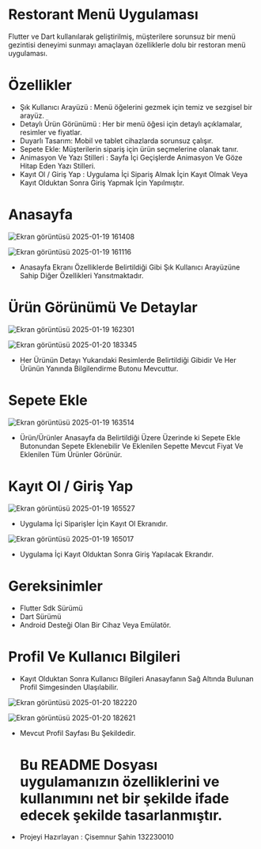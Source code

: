# Restorant Menü Uygulaması

 Flutter ve Dart kullanılarak geliştirilmiş, müşterilere sorunsuz bir menü gezintisi deneyimi sunmayı amaçlayan özelliklerle dolu bir restoran menü uygulaması.

# Özellikler

* Şık Kullanıcı Arayüzü : Menü öğelerini gezmek için temiz ve sezgisel bir arayüz.
* Detaylı Ürün Görünümü  :  Her bir menü öğesi için detaylı açıklamalar, resimler ve fiyatlar.
* Duyarlı Tasarım: Mobil ve tablet cihazlarda sorunsuz çalışır.
* Sepete Ekle: Müşterilerin sipariş için ürün seçmelerine olanak tanır.
* Animasyon Ve Yazı Stilleri : Sayfa İçi Geçişlerde Animasyon Ve Göze Hitap Eden Yazı Stilleri.
* Kayıt Ol / Giriş Yap : Uygulama İçi Sipariş Almak İçin Kayıt Olmak Veya Kayıt Olduktan Sonra Giriş Yapmak İçin Yapılmıştır.

 # Anasayfa 
 ![Ekran görüntüsü 2025-01-19 161408](https://github.com/user-attachments/assets/3933b422-c73d-4c89-8774-0fe20d8aa65e)
 
 ![Ekran görüntüsü 2025-01-19 161116](https://github.com/user-attachments/assets/70a050de-857c-4c77-9048-414d07a6f566)

 * Anasayfa Ekranı Özelliklerde Belirtildiği Gibi  Şık Kullanıcı Arayüzüne Sahip Diğer Özellikleri Yansıtmaktadır.

 # Ürün Görünümü Ve Detaylar 

 ![Ekran görüntüsü 2025-01-19 162301](https://github.com/user-attachments/assets/9b263c42-f1c3-4ee2-abc6-f61785cc1b16)
 
 ![Ekran görüntüsü 2025-01-20 183345](https://github.com/user-attachments/assets/90ed57ac-dabd-4a45-81c3-b153edb26bf3)

*  Her Ürünün Detayı Yukarıdaki Resimlerde Belirtildiği Gibidir Ve Her Ürünün Yanında Bilgilendirme Butonu Mevcuttur.


# Sepete Ekle 
![Ekran görüntüsü 2025-01-19 163514](https://github.com/user-attachments/assets/2a676e67-9a3c-49ca-b0c9-76f1fb998cb0)

* Ürün/Ürünler Anasayfa da Belirtildiği Üzere Üzerinde ki Sepete Ekle Butonundan Sepete Eklenebilir Ve Eklenilen Sepette Mevcut Fiyat Ve Eklenilen Tüm Ürünler Görünür.

# Kayıt Ol / Giriş Yap

![Ekran görüntüsü 2025-01-19 165527](https://github.com/user-attachments/assets/1edf4445-e42e-4f49-b22d-e51c3fdb5152)

* Uygulama İçi Siparişler İçin Kayıt Ol Ekranıdır.

  
![Ekran görüntüsü 2025-01-19 165017](https://github.com/user-attachments/assets/50c57b31-d666-4a59-be66-96432f1d8756)

* Uygulama İçi Kayıt Olduktan Sonra Giriş Yapılacak Ekrandır.

 # Gereksinimler 
 * Flutter Sdk Sürümü
 * Dart Sürümü
 * Android Desteği Olan Bir Cihaz Veya Emülatör.

 # Profil Ve Kullanıcı Bilgileri

 * Kayıt Olduktan Sonra Kullanıcı Bilgileri Anasayfanın Sağ Altında Bulunan Profil Simgesinden Ulaşılabilir.
   
 ![Ekran görüntüsü 2025-01-20 182220](https://github.com/user-attachments/assets/41713b60-1d3a-4eb6-9a48-cb3254ce5cfb)

 ![Ekran görüntüsü 2025-01-20 182621](https://github.com/user-attachments/assets/194b738c-28a5-415c-b0e2-da3f4c484f2e)

 * Mevcut Profil Sayfası Bu Şekildedir.


   # Bu README Dosyası uygulamanızın özelliklerini ve kullanımını net bir şekilde ifade edecek şekilde tasarlanmıştır.

* Projeyi Hazırlayan : Çisemnur Şahin 132230010


   







   


